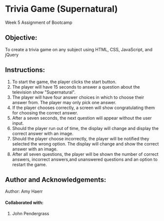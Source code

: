 # Trivia Game (Supernatural)
Week 5 Assignment of Bootcamp

## Objective: 
To create a trivia game on any subject using HTML, CSS, JavaScript, and jQuery

## Instructions:

1. To start the game, the player clicks the start button.
2. The player will have 15 seconds to answer a question about the television show "Supernatural".
3. The player will have four answer choices in which to choose their answer from. The player may only pick one answer.
4. If the player chooses correctly, a screen will show congratulating them for choosing the correct answer.
5. After a seven seconds, the next question will appear without the user input.
6. Should the player run out of time, the display will change and display the correct answer with an image.
7. Should the player choose incorrectly, the player will be notified they selected the wrong option. The display will change and show the correct answer with an image.
8. After all seven questions, the player will be shown the number of correct answers, incorrect answers,and unanswered questions and an option to restart the game.


## Author and Acknowledgements:
 Author: Amy Haerr

 #### Collaborated with:
 1. John Pendergrass

 
